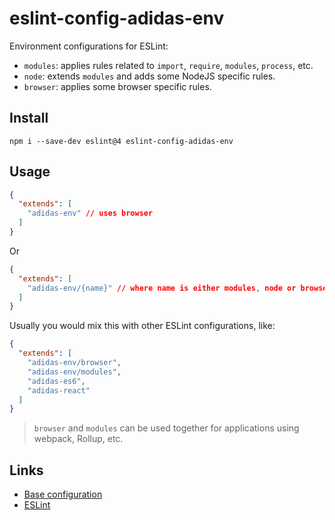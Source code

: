# eslint-config-adidas-env

Environment configurations for ESLint:

- `modules`: applies rules related to `import`, `require`, `modules`, `process`, etc.
- `node`: extends `modules` and adds some NodeJS specific rules.
- `browser`: applies some browser specific rules.

## Install

```
npm i --save-dev eslint@4 eslint-config-adidas-env
```

## Usage

```json
{
  "extends": [
    "adidas-env" // uses browser
  ]
}
```

Or

```json
{
  "extends": [
    "adidas-env/{name}" // where name is either modules, node or browser
  ]
}
```

Usually you would mix this with other ESLint configurations, like:

```json
{
  "extends": [
    "adidas-env/browser",
    "adidas-env/modules",
    "adidas-es6",
    "adidas-react"
  ]
}
```

> `browser` and `modules` can be used together for applications using webpack, Rollup, etc.

## Links

- [Base configuration](https://tools.adidas-group.com/bitbucket/projects/BWRNPM/repos/pea-linter-configs/browse/packages/eslint-config-es5)
- [ESLint](https://eslint.org/)
